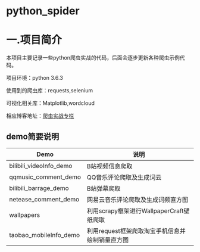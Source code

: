 # python_spider

# 一.项目简介

本项目主要记录一些python爬虫实战的代码，后面会逐步更新各种爬虫示例代码。

项目环境：python 3.6.3

使用到的爬虫库：requests,selenium

可视化相关库：Matplotlib,wordcloud

相应博客地址：[爬虫实战专栏](https://blog.csdn.net/qq_42103091/category_10253830.html)

## demo简要说明
Demo | 说明
---- | ---
bilibili_videoInfo_demo | B站视频信息爬取
qqmusic_comment_demo | QQ音乐评论爬取及生成词云
bilibili_barrage_demo | B站弹幕爬取
netease_comment_demo | 网易云音乐评论爬取及生成词频直方图
wallpapers | 利用scrapy框架进行WallpaperCraft壁纸爬取
taobao_mobileInfo_demo | 利用request框架爬取淘宝手机信息并绘制销量直方图
